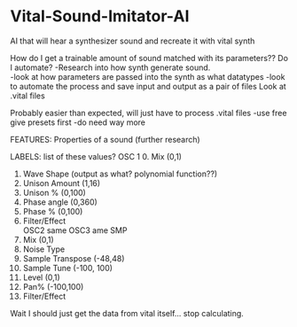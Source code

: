 # Vital-Sound-Imitator-AI
AI that will hear a synthesizer sound and recreate it with vital synth

How do I get a trainable amount of sound matched with its parameters??
Do I automate? 
  -Research into how synth generate sound.   
  -look at how parameters are passed into the synth as what datatypes
  -look to automate the process and save input and output as a pair of files 
Look at .vital files

Probably easier than expected, will just have to process .vital files 
  -use free give presets first
 -do need way more
  

FEATURES: 
Properties of a sound  (further research)

LABELS:   list of these values?
OSC 1 
0. Mix  (0,1)
1. Wave Shape  (output as what? polynomial function??)
2. Unison Amount  (1,16)
3. Unison %      (0,100)
4. Phase angle   (0,360)
5. Phase %       (0,100)
6. Filter/Effect  
OSC2  same
OSC3  ame 
SMP 
0. Mix  (0,1)
1. Noise Type
2. Sample Transpose  (-48,48)
3. Sample Tune (-100, 100)
4. Level       (0,1) 
5. Pan%         (-100,100)
6. Filter/Effect 

Wait I should just get the data from vital itself... stop calculating. 